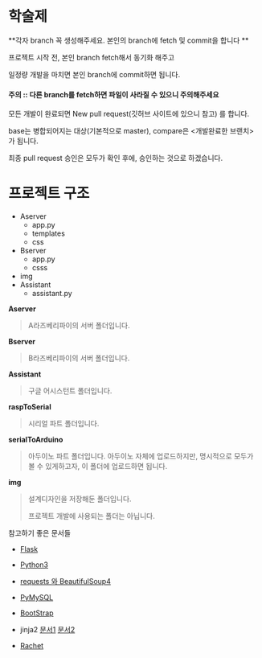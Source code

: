 # 학술제


**각자 branch 꼭 생성해주세요. 본인의 branch에 fetch 및 commit을 합니다 **

프로젝트 시작 전, 본인 branch fetch해서 동기화 해주고

일정량 개발을 마치면 본인 branch에 commit하면 됩니다. 

#### **주의 :: 다른 branch를 fetch하면 파일이 사라질 수 있으니 주의해주세요**



모든 개발이 완료되면 New pull request(깃허브 사이트에 있으니 참고) 를 합니다.

base는 병합되어지는 대상(기본적으로 master), compare은 <개발완료한 브랜치> 가 됩니다.



최종 pull request 승인은 모두가 확인 후에, 승인하는 것으로 하겠습니다. 



 # 프로젝트 구조

- Aserver
  - app.py
  - templates
  - css
- Bserver
  - app.py
  - csss
- img
- Assistant
  - assistant.py

**Aserver**

> A라즈베리파이의 서버 폴더입니다.



**Bserver**

> B라즈베리파이의 서버 폴더입니다.



**Assistant**
> 구글 어시스턴트 폴더입니다.



**raspToSerial**
> 시리얼 파트 폴더입니다.



**serialToArduino**
> 아두이노 파트 폴더입니다.
> 아두이노 자체에 업로드하지만, 명시적으로 모두가 볼 수 있게하고자,
> 이 폴더에 업로드하면 됩니다.



**img**

> 설계디자인을 저장해둔 폴더입니다.
>
> 프로젝트 개발에 사용되는 폴더는 아닙니다.


참고하기 좋은 문서들

* [Flask](https://mooneegee.blogspot.com/2017/10/python-flask.html)
* [Python3](https://wikidocs.net/book/1)
* [requests 와 BeautifulSoup4](https://beomi.github.io/2017/01/20/HowToMakeWebCrawler/)
* [PyMySQL](https://parkminkyu.github.io/python/flask/05-python-flask.html)



* [BootStrap](http://getbootstrap.com/docs/4.1/getting-started/introduction/)
* jinja2   [문서1](http://jinja.pocoo.org/docs/2.10/templates/) [문서2](http://flask.pocoo.org/docs/1.0/templating/)
* [Rachet](http://goratchet.com/components/)
